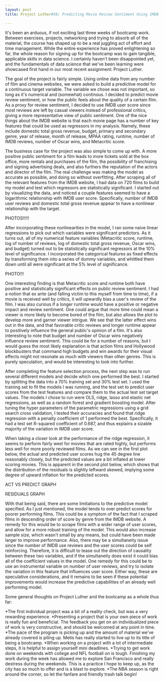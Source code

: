 ```yaml
---
layout: post
title: Project Luther#58; Predicting Movie Review Sentiment Using IMDB Web Data

---
```


It's been an arduous, if not exciting last three weeks of bootcamp work. Between exercises, projects, networking and trying to absorb all of the material, the course has shaped up to be a real juggling act of effort and time management. While the entire experience has proved enlightening so far, the whole reason for signing up for the bootcamp was to gain tangible, applicable skills in data science. I certainly haven't been disappointed yet, and the fundamentals of data science that we've been learning were showcased first hand in our most recent assignment: Project Luther.

The goal of the project is fairly simple. Using online data from any number of film and cinema websites, we were asked to build a predictive model for a continuous target variable. The variable we chose was not important, so long as it's numerical and (somewhat) continous. I decided to predict movie review sentiment, or how the public feels about the quality of a certain film. As a proxy for review sentiment, I decided to use IMDB user score since most reviews are left by casual viewers instead of professional critics, giving a more representative view of public sentiment. One of the nice things about the IMDB website is that each movie page has a number of key features that could be used as regressors in my analysis. Namely, these include domestic total gross revenue, budget, primary and secondary genre, year of release, month of release, MPAA rating, runtime, number of IMDB reviews, number of Oscar wins, and Metacritic score.

The business case for the project was also simple to come up with. A more positive public sentiment for a film leads to more tickets sold at the box office, more rentals and purchases of the film, the possibility of franchising and signing advertising deals, and also furthers the reputation of the actors and director of the film. The real challenge was making the model as accurate as possible, and doing so without overfitting. After scraping all of the relevant features from the IMDB website, I had data on 720 films to build my model and test which regressors are statistically significant. I started out by visualizing the data, and noticed a couple features seemed to have a logarithmic relationship with IMDB user score. Specifically, number of IMDB user reviews and domestic total gross revenue appear to have a nonlinear relationship with the target.

PHOTOS!!!!!

After incorporating these nonlinearities in the model, I ran some naive linear regressions to pick out which variables were significant predictors. As it turns out, all of my numerical feature variables (Metacritic score, runtime, log of number of reviews, log of domestic total gross revenue, Oscar wins, and budget) turned out to be statistically significant regressors at the 10% level of significance. I incorporated the categorical features as fixed effects by transforming them into a series of dummy variables, and whittled them down until all were significant at the 5% level of significance.

PHOTO!!!

One interesting finding is that Metacritic score and runtime both have positive and statistically significant effects on public review sentiment. I had a notion that ex ante (and falling victim to this myself from time to time), if a movie is received well by critics, it will upwardly bias a user's review of the film. I was also curious if a longer runtime would have a positive or negative impact and review sentiment. One could argue that more time could mean a viewer is more likely to become bored of the film, but also allows the plot to develop more and garner viewer intrigue. We see that the latter effect wins out in the data, and that favorable critic reviews and longer runtime appear to positively influence the general public's opinion of a film. It's also interesting to note that budget and number of Oscar wins negatively influence review sentiment. This could be for a number of reasons, but I would guess the most likely explanation is that action films and Hollywood blockbusters that command high budgets and win awards for their visual effects might not resonate as much with viewers than other genres. This is purely speculation, and would be interesting to look into further.

After completing the feature selection process, the next step was to run several different models and decide which one performed the best. I started by splitting the data into a 70% training set and 30% test set. I used the training set to fit the models I was running, and the test set to predict user scores from the test features and compare them to the actual test set target values. The models I chose to run were OLS, ridge, lasso and elastic net regressions, as well as a random forest and gradient boosting model. After tuning the hyper parameters of the parametric regressions using a grid search cross validation, I tested their accuracies and found that ridge regression with a penalty coefficient of 1 performed the best. Specifically, it had a test set R-squared coefficient of 0.687, and thus explains a sizable majority of the variation in IMDB user score.

When taking a closer look at the performance of the ridge regression, it seems to perform fairly weel for movies that are rated highly, but performs less well for more poorly reviewed films. As we can see in the first plot below, the actual and predicted user scores hug the 45 degree line reasonably closely, but the predicted values are a bit inflated at lower scoring movies. This is apparent in the second plot below, which shows that the distribution of the residuals is slightly leftward skewed, implying some degree of upward inflation for the predicted scores.

ACT VS PREDICT GRAPH

RESIDUALS GRAPH

With that being said, there are some limitations to the predictive model specified. As I just mentioned, the model tends to over predict scores for poorer performing films. This could be a symptom of the fact that I scraped films in descending order of score by genre from the IMDB website. A remedy for this would be to scrape films with a wider range of user scores, and allow for a more robust training of the model. This would also increase sample size, which wasn't small by any means, but could have been made larger to improve performance. Also, there may be a simultaneity issue since the number of IMDB use reviews and the user scores could be self reinforcing. Therefore, it is difficult to tease out the direction of causality between these two variables, and if the simultaneity does exist it could bias all of the coefficient values in the model. One remedy for this could be to use an instrumental variable on number of user reviews, and try to isolate the variation in this feature that influences user score. Either way, these are speculative considerations, and it remains to be seen if these potential improvements would increase the predictive capabilities of an already well performing model.

Some general thoughts on Project Luther and the bootcamp as a whole thus far:

*The first individual project was a bit of a reality check, but was a very rewarding experience.
*Presenting a project that is your own piece of work is really fun and beneficial. The feedback you get on an individualized piece of work is very constructive, and should be welcomed at any point in time.
*The pace of the program is picking up and the amount of material we've already covered is piling up. Metis has really started to live up to its title of being a bootcamp.
*When working on a project with a lot of intermediate steps, it is helpful to assign yourself mini deadlines.
*Trying to get work done on weekends with college and NFL football on is tough. Finishing my work during the week has allowed me to explore San Francisco and really destress during the weekends. This is a practice I hope to keep up, as the city has so much to offer and is a blast to explore.
*The NBA season is right around the corner, so let the fanfare and friendly trash talk begin!